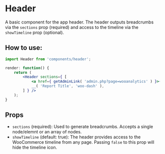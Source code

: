 Header
====

A basic component for the app header. The header outputs breadcrumbs via the `sections` prop (required) and access to the timeline via the `showTimeline` prop (optional).

## How to use:

```jsx
import Header from 'components/header';

render: function() {
	return (
		<Header sections={ [
			<a href={ getAdminLink( 'admin.php?page=wooanalytics' ) }>{ __( 'Analytics', 'woo-dash' ) }</a>,
			__( 'Report Title', 'woo-dash' ),
		] } />
  	);
}
```

## Props

* `sections` (required): Used to generate breadcrumbs. Accepts a single node/elemnt or an array of nodes.
* `showTimeline` (default: true): The header provides access to the WooCommerce timeline from any page. Passing `false` to this prop will hide the timeline icon.
